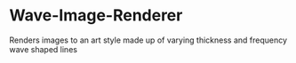 # Wave-Image-Renderer
Renders images to an art style made up of varying thickness and frequency wave shaped lines
